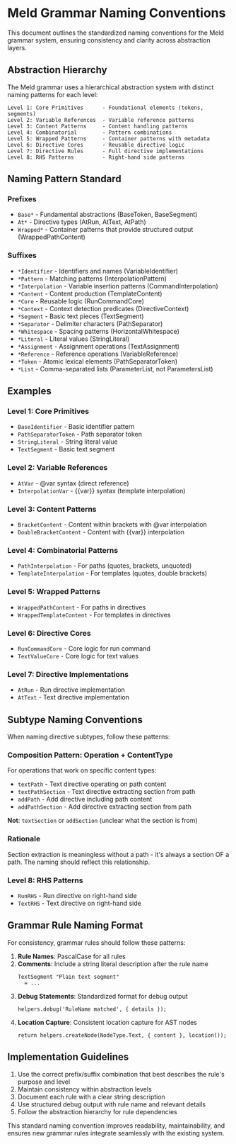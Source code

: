 # Meld Grammar Naming Conventions

This document outlines the standardized naming conventions for the Meld grammar system, ensuring consistency and clarity across abstraction layers.

## Abstraction Hierarchy

The Meld grammar uses a hierarchical abstraction system with distinct naming patterns for each level:

```
Level 1: Core Primitives      - Foundational elements (tokens, segments)
Level 2: Variable References  - Variable reference patterns
Level 3: Content Patterns     - Content handling patterns
Level 4: Combinatorial        - Pattern combinations
Level 5: Wrapped Patterns     - Container patterns with metadata
Level 6: Directive Cores      - Reusable directive logic
Level 7: Directive Rules      - Full directive implementations
Level 8: RHS Patterns         - Right-hand side patterns
```

## Naming Pattern Standard

### Prefixes

- `Base*` - Fundamental abstractions (BaseToken, BaseSegment)
- `At*` - Directive types (AtRun, AtText, AtPath)
- `Wrapped*` - Container patterns that provide structured output (WrappedPathContent)

### Suffixes

- `*Identifier` - Identifiers and names (VariableIdentifier)
- `*Pattern` - Matching patterns (InterpolationPattern)
- `*Interpolation` - Variable insertion patterns (CommandInterpolation)
- `*Content` - Content production (TemplateContent)
- `*Core` - Reusable logic (RunCommandCore)
- `*Context` - Context detection predicates (DirectiveContext)
- `*Segment` - Basic text pieces (TextSegment)
- `*Separator` - Delimiter characters (PathSeparator)
- `*Whitespace` - Spacing patterns (HorizontalWhitespace)
- `*Literal` - Literal values (StringLiteral)
- `*Assignment` - Assignment operations (TextAssignment)
- `*Reference` - Reference operations (VariableReference)
- `*Token` - Atomic lexical elements (PathSeparatorToken)
- `*List` - Comma-separated lists (ParameterList, not ParametersList)

## Examples

### Level 1: Core Primitives
- `BaseIdentifier` - Basic identifier pattern
- `PathSeparatorToken` - Path separator token
- `StringLiteral` - String literal value
- `TextSegment` - Basic text segment

### Level 2: Variable References
- `AtVar` - @var syntax (direct reference)
- `InterpolationVar` - {{var}} syntax (template interpolation)

### Level 3: Content Patterns
- `BracketContent` - Content within brackets with @var interpolation
- `DoubleBracketContent` - Content with {{var}} interpolation

### Level 4: Combinatorial Patterns
- `PathInterpolation` - For paths (quotes, brackets, unquoted)
- `TemplateInterpolation` - For templates (quotes, double brackets)

### Level 5: Wrapped Patterns
- `WrappedPathContent` - For paths in directives
- `WrappedTemplateContent` - For templates in directives

### Level 6: Directive Cores
- `RunCommandCore` - Core logic for run command
- `TextValueCore` - Core logic for text values

### Level 7: Directive Implementations
- `AtRun` - Run directive implementation
- `AtText` - Text directive implementation

## Subtype Naming Conventions

When naming directive subtypes, follow these patterns:

### Composition Pattern: Operation + ContentType
For operations that work on specific content types:
- `textPath` - Text directive operating on path content
- `textPathSection` - Text directive extracting section from path
- `addPath` - Add directive including path content  
- `addPathSection` - Add directive extracting section from path

**Not**: `textSection` or `addSection` (unclear what the section is from)

### Rationale
Section extraction is meaningless without a path - it's always a section OF a path. The naming should reflect this relationship.

### Level 8: RHS Patterns
- `RunRHS` - Run directive on right-hand side
- `TextRHS` - Text directive on right-hand side

## Grammar Rule Naming Format

For consistency, grammar rules should follow these patterns:

1. **Rule Names**: PascalCase for all rules
2. **Comments**: Include a string literal description after the rule name
   ```
   TextSegment "Plain text segment"
     = ...
   ```
3. **Debug Statements**: Standardized format for debug output
   ```
   helpers.debug('RuleName matched', { details });
   ```
4. **Location Capture**: Consistent location capture for AST nodes
   ```
   return helpers.createNode(NodeType.Text, { content }, location());
   ```

## Implementation Guidelines

1. Use the correct prefix/suffix combination that best describes the rule's purpose and level
2. Maintain consistency within abstraction levels
3. Document each rule with a clear string description
4. Use structured debug output with rule name and relevant details
5. Follow the abstraction hierarchy for rule dependencies

This standard naming convention improves readability, maintainability, and ensures new grammar rules integrate seamlessly with the existing system.
